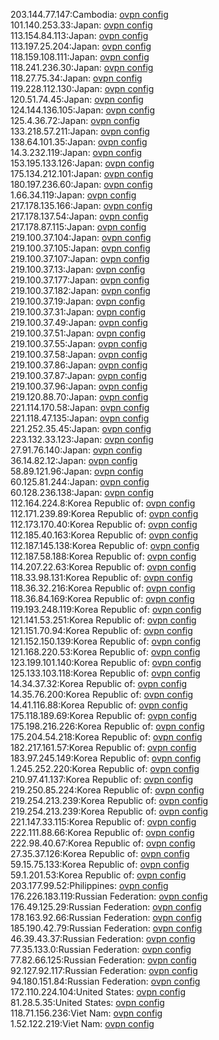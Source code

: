 203.144.77.147:Cambodia: [ovpn config](vpn/203_144_77_147.ovpn)  
101.140.253.33:Japan: [ovpn config](vpn/101_140_253_33.ovpn)  
113.154.84.113:Japan: [ovpn config](vpn/113_154_84_113.ovpn)  
113.197.25.204:Japan: [ovpn config](vpn/113_197_25_204.ovpn)  
118.159.108.111:Japan: [ovpn config](vpn/118_159_108_111.ovpn)  
118.241.236.30:Japan: [ovpn config](vpn/118_241_236_30.ovpn)  
118.27.75.34:Japan: [ovpn config](vpn/118_27_75_34.ovpn)  
119.228.112.130:Japan: [ovpn config](vpn/119_228_112_130.ovpn)  
120.51.74.45:Japan: [ovpn config](vpn/120_51_74_45.ovpn)  
124.144.136.105:Japan: [ovpn config](vpn/124_144_136_105.ovpn)  
125.4.36.72:Japan: [ovpn config](vpn/125_4_36_72.ovpn)  
133.218.57.211:Japan: [ovpn config](vpn/133_218_57_211.ovpn)  
138.64.101.35:Japan: [ovpn config](vpn/138_64_101_35.ovpn)  
14.3.232.119:Japan: [ovpn config](vpn/14_3_232_119.ovpn)  
153.195.133.126:Japan: [ovpn config](vpn/153_195_133_126.ovpn)  
175.134.212.101:Japan: [ovpn config](vpn/175_134_212_101.ovpn)  
180.197.236.60:Japan: [ovpn config](vpn/180_197_236_60.ovpn)  
1.66.34.119:Japan: [ovpn config](vpn/1_66_34_119.ovpn)  
217.178.135.166:Japan: [ovpn config](vpn/217_178_135_166.ovpn)  
217.178.137.54:Japan: [ovpn config](vpn/217_178_137_54.ovpn)  
217.178.87.115:Japan: [ovpn config](vpn/217_178_87_115.ovpn)  
219.100.37.104:Japan: [ovpn config](vpn/219_100_37_104.ovpn)  
219.100.37.105:Japan: [ovpn config](vpn/219_100_37_105.ovpn)  
219.100.37.107:Japan: [ovpn config](vpn/219_100_37_107.ovpn)  
219.100.37.13:Japan: [ovpn config](vpn/219_100_37_13.ovpn)  
219.100.37.177:Japan: [ovpn config](vpn/219_100_37_177.ovpn)  
219.100.37.182:Japan: [ovpn config](vpn/219_100_37_182.ovpn)  
219.100.37.19:Japan: [ovpn config](vpn/219_100_37_19.ovpn)  
219.100.37.31:Japan: [ovpn config](vpn/219_100_37_31.ovpn)  
219.100.37.49:Japan: [ovpn config](vpn/219_100_37_49.ovpn)  
219.100.37.51:Japan: [ovpn config](vpn/219_100_37_51.ovpn)  
219.100.37.55:Japan: [ovpn config](vpn/219_100_37_55.ovpn)  
219.100.37.58:Japan: [ovpn config](vpn/219_100_37_58.ovpn)  
219.100.37.86:Japan: [ovpn config](vpn/219_100_37_86.ovpn)  
219.100.37.87:Japan: [ovpn config](vpn/219_100_37_87.ovpn)  
219.100.37.96:Japan: [ovpn config](vpn/219_100_37_96.ovpn)  
219.120.88.70:Japan: [ovpn config](vpn/219_120_88_70.ovpn)  
221.114.170.58:Japan: [ovpn config](vpn/221_114_170_58.ovpn)  
221.118.47.135:Japan: [ovpn config](vpn/221_118_47_135.ovpn)  
221.252.35.45:Japan: [ovpn config](vpn/221_252_35_45.ovpn)  
223.132.33.123:Japan: [ovpn config](vpn/223_132_33_123.ovpn)  
27.91.76.140:Japan: [ovpn config](vpn/27_91_76_140.ovpn)  
36.14.82.12:Japan: [ovpn config](vpn/36_14_82_12.ovpn)  
58.89.121.96:Japan: [ovpn config](vpn/58_89_121_96.ovpn)  
60.125.81.244:Japan: [ovpn config](vpn/60_125_81_244.ovpn)  
60.128.236.138:Japan: [ovpn config](vpn/60_128_236_138.ovpn)  
112.164.224.8:Korea Republic of: [ovpn config](vpn/112_164_224_8.ovpn)  
112.171.239.89:Korea Republic of: [ovpn config](vpn/112_171_239_89.ovpn)  
112.173.170.40:Korea Republic of: [ovpn config](vpn/112_173_170_40.ovpn)  
112.185.40.163:Korea Republic of: [ovpn config](vpn/112_185_40_163.ovpn)  
112.187.145.138:Korea Republic of: [ovpn config](vpn/112_187_145_138.ovpn)  
112.187.58.188:Korea Republic of: [ovpn config](vpn/112_187_58_188.ovpn)  
114.207.22.63:Korea Republic of: [ovpn config](vpn/114_207_22_63.ovpn)  
118.33.98.131:Korea Republic of: [ovpn config](vpn/118_33_98_131.ovpn)  
118.36.32.216:Korea Republic of: [ovpn config](vpn/118_36_32_216.ovpn)  
118.36.84.169:Korea Republic of: [ovpn config](vpn/118_36_84_169.ovpn)  
119.193.248.119:Korea Republic of: [ovpn config](vpn/119_193_248_119.ovpn)  
121.141.53.251:Korea Republic of: [ovpn config](vpn/121_141_53_251.ovpn)  
121.151.70.94:Korea Republic of: [ovpn config](vpn/121_151_70_94.ovpn)  
121.152.150.139:Korea Republic of: [ovpn config](vpn/121_152_150_139.ovpn)  
121.168.220.53:Korea Republic of: [ovpn config](vpn/121_168_220_53.ovpn)  
123.199.101.140:Korea Republic of: [ovpn config](vpn/123_199_101_140.ovpn)  
125.133.103.118:Korea Republic of: [ovpn config](vpn/125_133_103_118.ovpn)  
14.34.37.32:Korea Republic of: [ovpn config](vpn/14_34_37_32.ovpn)  
14.35.76.200:Korea Republic of: [ovpn config](vpn/14_35_76_200.ovpn)  
14.41.116.88:Korea Republic of: [ovpn config](vpn/14_41_116_88.ovpn)  
175.118.189.69:Korea Republic of: [ovpn config](vpn/175_118_189_69.ovpn)  
175.198.216.226:Korea Republic of: [ovpn config](vpn/175_198_216_226.ovpn)  
175.204.54.218:Korea Republic of: [ovpn config](vpn/175_204_54_218.ovpn)  
182.217.161.57:Korea Republic of: [ovpn config](vpn/182_217_161_57.ovpn)  
183.97.245.149:Korea Republic of: [ovpn config](vpn/183_97_245_149.ovpn)  
1.245.252.220:Korea Republic of: [ovpn config](vpn/1_245_252_220.ovpn)  
210.97.41.137:Korea Republic of: [ovpn config](vpn/210_97_41_137.ovpn)  
219.250.85.224:Korea Republic of: [ovpn config](vpn/219_250_85_224.ovpn)  
219.254.213.239:Korea Republic of: [ovpn config](vpn/219_254_213_239.ovpn)  
219.254.213.239:Korea Republic of: [ovpn config](vpn/219_254_213_239.ovpn)  
221.147.33.115:Korea Republic of: [ovpn config](vpn/221_147_33_115.ovpn)  
222.111.88.66:Korea Republic of: [ovpn config](vpn/222_111_88_66.ovpn)  
222.98.40.67:Korea Republic of: [ovpn config](vpn/222_98_40_67.ovpn)  
27.35.37.126:Korea Republic of: [ovpn config](vpn/27_35_37_126.ovpn)  
59.15.75.133:Korea Republic of: [ovpn config](vpn/59_15_75_133.ovpn)  
59.1.201.53:Korea Republic of: [ovpn config](vpn/59_1_201_53.ovpn)  
203.177.99.52:Philippines: [ovpn config](vpn/203_177_99_52.ovpn)  
176.226.183.119:Russian Federation: [ovpn config](vpn/176_226_183_119.ovpn)  
176.49.125.29:Russian Federation: [ovpn config](vpn/176_49_125_29.ovpn)  
178.163.92.66:Russian Federation: [ovpn config](vpn/178_163_92_66.ovpn)  
185.190.42.79:Russian Federation: [ovpn config](vpn/185_190_42_79.ovpn)  
46.39.43.37:Russian Federation: [ovpn config](vpn/46_39_43_37.ovpn)  
77.35.133.0:Russian Federation: [ovpn config](vpn/77_35_133_0.ovpn)  
77.82.66.125:Russian Federation: [ovpn config](vpn/77_82_66_125.ovpn)  
92.127.92.117:Russian Federation: [ovpn config](vpn/92_127_92_117.ovpn)  
94.180.151.84:Russian Federation: [ovpn config](vpn/94_180_151_84.ovpn)  
172.110.224.104:United States: [ovpn config](vpn/172_110_224_104.ovpn)  
81.28.5.35:United States: [ovpn config](vpn/81_28_5_35.ovpn)  
118.71.156.236:Viet Nam: [ovpn config](vpn/118_71_156_236.ovpn)  
1.52.122.219:Viet Nam: [ovpn config](vpn/1_52_122_219.ovpn)  
